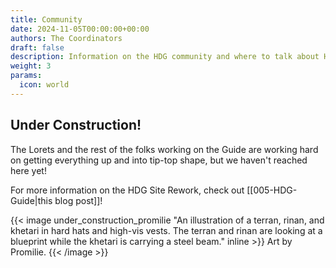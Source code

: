 ```yaml
---
title: Community
date: 2024-11-05T00:00:00+00:00
authors: The Coordinators
draft: false
description: Information on the HDG community and where to talk about HDG!
weight: 3
params:
  icon: world
---
```

## Under Construction!
The Lorets and the rest of the folks working on the Guide are working hard on getting everything up and into tip-top shape, but we haven't reached here yet!

For more information on the HDG Site Rework, check out [[005-HDG-Guide|this blog post]]!

{{< image under_construction_promilie "An illustration of a terran, rinan, and khetari in hard hats and high-vis vests. The terran and rinan are looking at a blueprint while the khetari is carrying a steel beam." inline >}}
    Art by Promilie.
{{< /image >}}